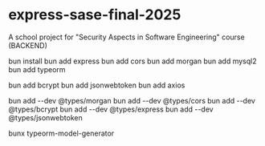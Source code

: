 # express-sase-final-2025
 A school project for "Security Aspects in Software Engineering" course (BACKEND)

bun install
bun add express
bun add cors
bun add morgan
bun add mysql2
bun add typeorm

bun add bcrypt
bun add jsonwebtoken
bun add axios

bun add --dev @types/morgan
bun add --dev @types/cors
bun add --dev @types/bcrypt
bun add --dev @types/express
bun add --dev @types/jsonwebtoken

bunx typeorm-model-generator
